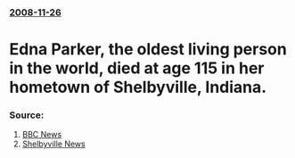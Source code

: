 ### [2008-11-26](/news/2008/11/26/index.md)

#  Edna Parker, the oldest living person in the world, died at age 115 in her hometown of Shelbyville, Indiana. 




### Source:

1. [BBC News](http://news.bbc.co.uk/2/hi/americas/7753764.stm)
2. [Shelbyville News](http://www.shelbynews.com/main.asp?SectionID=1&SubSectionID=93&ArticleID=58498&TM=61912.68)
